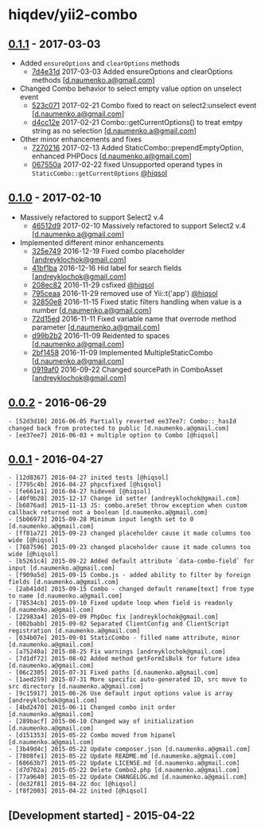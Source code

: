 # hiqdev/yii2-combo

## [0.1.1] - 2017-03-03

- Added `ensureOptions` and `clearOptions` methods
    - [7d4e31d] 2017-03-03 Added ensureOptions and clearOptions methods [d.naumenko.a@gmail.com]
- Changed Combo behavior to select empty value option on unselect event
    - [523c071] 2017-02-21 Combo fixed to react on select2:unselect event [d.naumenko.a@gmail.com]
    - [d4cc12e] 2017-02-21 Combo::getCurrentOptions() to treat emtpy string as no selection [d.naumenko.a@gmail.com]
- Other minor enhancements and fixes
    - [7270216] 2017-02-13 Added StaticCombo::prependEmptyOption, enhanced PHPDocs [d.naumenko.a@gmail.com]
    - [067550a] 2017-02-22 fixed Unsupported operand types in `StaticCombo::getCurrentOptions` [@hiqsol]

## [0.1.0] - 2017-02-10

- Massively refactored to support Select2 v.4
    - [46512d9] 2017-02-10 Massively refactored to support Select2 v.4 [d.naumenko.a@gmail.com]
- Implemented different minor enhancements
    - [325e749] 2016-12-19 Fixed combo placeholder [andreyklochok@gmail.com]
    - [41bf1ba] 2016-12-16 Hid label for search fields [andreyklochok@gmail.com]
    - [208ec82] 2016-11-29 csfixed [@hiqsol]
    - [795ceaa] 2016-11-29 removed use of Yii::t('app') [@hiqsol]
    - [32850e8] 2016-11-15 Fixed static filters handling when value is a number [d.naumenko.a@gmail.com]
    - [72d15ed] 2016-11-11 Fixed variable name that overrode method parameter [d.naumenko.a@gmail.com]
    - [d99b2b2] 2016-11-09 Reidented to spaces [d.naumenko.a@gmail.com]
    - [2bf1458] 2016-11-09 Implemented MultipleStaticCombo [d.naumenko.a@gmail.com]
    - [0919af0] 2016-09-22 Changed sourcePath in ComboAsset [andreyklochok@gmail.com]

## [0.0.2] - 2016-06-29

    - [52d3d10] 2016-06-05 Partially reverted ee37ee7: Combo::_hasId changed back from protected to public [d.naumenko.a@gmail.com]
    - [ee37ee7] 2016-06-03 + multiple option to Combo [@hiqsol]

## [0.0.1] - 2016-04-27

    - [12d8367] 2016-04-27 inited tests [@hiqsol]
    - [7795c4b] 2016-04-27 phpcsfixed [@hiqsol]
    - [fe661e1] 2016-04-27 hideved [@hiqsol]
    - [40f9b28] 2015-12-17 Change id setter [andreyklochok@gmail.com]
    - [b6876ad] 2015-11-13 JS: combo.areSet throw exception when custom callback returned not a boolean [d.naumenko.a@gmail.com]
    - [5b06973] 2015-09-28 Minimum input length set to 0 [d.naumenko.a@gmail.com]
    - [ff81a72] 2015-09-23 changed placeholder cause it made columns too wide [@hiqsol]
    - [7687596] 2015-09-23 changed placeholder cause it made columns too wide [@hiqsol]
    - [b5261c4] 2015-09-22 Added default attribute `data-combo-field` for input [d.naumenko.a@gmail.com]
    - [f909a5d] 2015-09-15 Combo.js - added ability to filter by foreign fields [d.naumenko.a@gmail.com]
    - [2ab41dd] 2015-09-15 Combo - changed default rename[text] from type to name [d.naumenko.a@gmail.com]
    - [78534cb] 2015-09-10 Fixed update loop when field is readonly [d.naumenko.a@gmail.com]
    - [22983a4] 2015-09-09 PhpDoc fix [andreyklochok@gmail.com]
    - [002babb] 2015-09-02 Separated ClientConfig and ClientScript registration [d.naumenko.a@gmail.com]
    - [034b07e] 2015-09-01 StaticCombo - filled name attribute, minor [d.naumenko.a@gmail.com]
    - [a75240a] 2015-08-25 Fix warnings [andreyklochok@gmail.com]
    - [7d1df72] 2015-08-02 Added method getFormIsBulk for future idea [d.naumenko.a@gmail.com]
    - [06c2305] 2015-07-31 Fixed paths [d.naumenko.a@gmail.com]
    - [1aed259] 2015-07-31 More specific auto-generated ID, src move to src directory [d.naumenko.a@gmail.com]
    - [9c15917] 2015-06-26 Use default input options value is array [andreyklochok@gmail.com]
    - [4bd2470] 2015-06-11 Changed combo init order [d.naumenko.a@gmail.com]
    - [289bacf] 2015-06-10 Changed way of initialization [d.naumenko.a@gmail.com]
    - [d151353] 2015-05-22 Combo moved from hipanel [d.naumenko.a@gmail.com]
    - [3b49d4c] 2015-05-22 Update composer.json [d.naumenko.a@gmail.com]
    - [7808fe1] 2015-05-22 Update README.md [d.naumenko.a@gmail.com]
    - [68663b7] 2015-05-22 Update LICENSE.md [d.naumenko.a@gmail.com]
    - [d7d702a] 2015-05-22 Delete Combo2.php [d.naumenko.a@gmail.com]
    - [77a9640] 2015-05-22 Update CHANGELOG.md [d.naumenko.a@gmail.com]
    - [de32f81] 2015-04-22 doc [@hiqsol]
    - [f8f2003] 2015-04-22 inited [@hiqsol]

## [Development started] - 2015-04-22

[@hiqsol]: https://github.com/hiqsol
[sol@hiqdev.com]: https://github.com/hiqsol
[@SilverFire]: https://github.com/SilverFire
[silverfire@hiqdev.com]: https://github.com/SilverFire
[@tafid]: https://github.com/tafid
[tafid@hiqdev.com]: https://github.com/tafid
[@BladeRoot]: https://github.com/BladeRoot
[bladeroot@hiqdev.com]: https://github.com/BladeRoot
[325e749]: https://github.com/hiqdev/yii2-combo/commit/325e749
[41bf1ba]: https://github.com/hiqdev/yii2-combo/commit/41bf1ba
[208ec82]: https://github.com/hiqdev/yii2-combo/commit/208ec82
[795ceaa]: https://github.com/hiqdev/yii2-combo/commit/795ceaa
[32850e8]: https://github.com/hiqdev/yii2-combo/commit/32850e8
[72d15ed]: https://github.com/hiqdev/yii2-combo/commit/72d15ed
[d99b2b2]: https://github.com/hiqdev/yii2-combo/commit/d99b2b2
[2bf1458]: https://github.com/hiqdev/yii2-combo/commit/2bf1458
[0919af0]: https://github.com/hiqdev/yii2-combo/commit/0919af0
[52d3d10]: https://github.com/hiqdev/yii2-combo/commit/52d3d10
[ee37ee7]: https://github.com/hiqdev/yii2-combo/commit/ee37ee7
[12d8367]: https://github.com/hiqdev/yii2-combo/commit/12d8367
[7795c4b]: https://github.com/hiqdev/yii2-combo/commit/7795c4b
[fe661e1]: https://github.com/hiqdev/yii2-combo/commit/fe661e1
[40f9b28]: https://github.com/hiqdev/yii2-combo/commit/40f9b28
[b6876ad]: https://github.com/hiqdev/yii2-combo/commit/b6876ad
[5b06973]: https://github.com/hiqdev/yii2-combo/commit/5b06973
[ff81a72]: https://github.com/hiqdev/yii2-combo/commit/ff81a72
[7687596]: https://github.com/hiqdev/yii2-combo/commit/7687596
[b5261c4]: https://github.com/hiqdev/yii2-combo/commit/b5261c4
[f909a5d]: https://github.com/hiqdev/yii2-combo/commit/f909a5d
[2ab41dd]: https://github.com/hiqdev/yii2-combo/commit/2ab41dd
[78534cb]: https://github.com/hiqdev/yii2-combo/commit/78534cb
[22983a4]: https://github.com/hiqdev/yii2-combo/commit/22983a4
[002babb]: https://github.com/hiqdev/yii2-combo/commit/002babb
[034b07e]: https://github.com/hiqdev/yii2-combo/commit/034b07e
[a75240a]: https://github.com/hiqdev/yii2-combo/commit/a75240a
[7d1df72]: https://github.com/hiqdev/yii2-combo/commit/7d1df72
[06c2305]: https://github.com/hiqdev/yii2-combo/commit/06c2305
[1aed259]: https://github.com/hiqdev/yii2-combo/commit/1aed259
[9c15917]: https://github.com/hiqdev/yii2-combo/commit/9c15917
[4bd2470]: https://github.com/hiqdev/yii2-combo/commit/4bd2470
[289bacf]: https://github.com/hiqdev/yii2-combo/commit/289bacf
[d151353]: https://github.com/hiqdev/yii2-combo/commit/d151353
[3b49d4c]: https://github.com/hiqdev/yii2-combo/commit/3b49d4c
[7808fe1]: https://github.com/hiqdev/yii2-combo/commit/7808fe1
[68663b7]: https://github.com/hiqdev/yii2-combo/commit/68663b7
[d7d702a]: https://github.com/hiqdev/yii2-combo/commit/d7d702a
[77a9640]: https://github.com/hiqdev/yii2-combo/commit/77a9640
[de32f81]: https://github.com/hiqdev/yii2-combo/commit/de32f81
[f8f2003]: https://github.com/hiqdev/yii2-combo/commit/f8f2003
[Under development]: https://github.com/hiqdev/yii2-combo/compare/0.1.0...HEAD
[0.0.2]: https://github.com/hiqdev/yii2-combo/compare/0.0.1...0.0.2
[0.0.1]: https://github.com/hiqdev/yii2-combo/releases/tag/0.0.1
[46512d9]: https://github.com/hiqdev/yii2-combo/commit/46512d9
[0.1.0]: https://github.com/hiqdev/yii2-combo/compare/0.0.2...0.1.0
[523c071]: https://github.com/hiqdev/yii2-combo/commit/523c071
[d4cc12e]: https://github.com/hiqdev/yii2-combo/commit/d4cc12e
[7270216]: https://github.com/hiqdev/yii2-combo/commit/7270216
[7d4e31d]: https://github.com/hiqdev/yii2-combo/commit/7d4e31d
[067550a]: https://github.com/hiqdev/yii2-combo/commit/067550a
[0.1.1]: https://github.com/hiqdev/yii2-combo/compare/0.1.0...0.1.1
